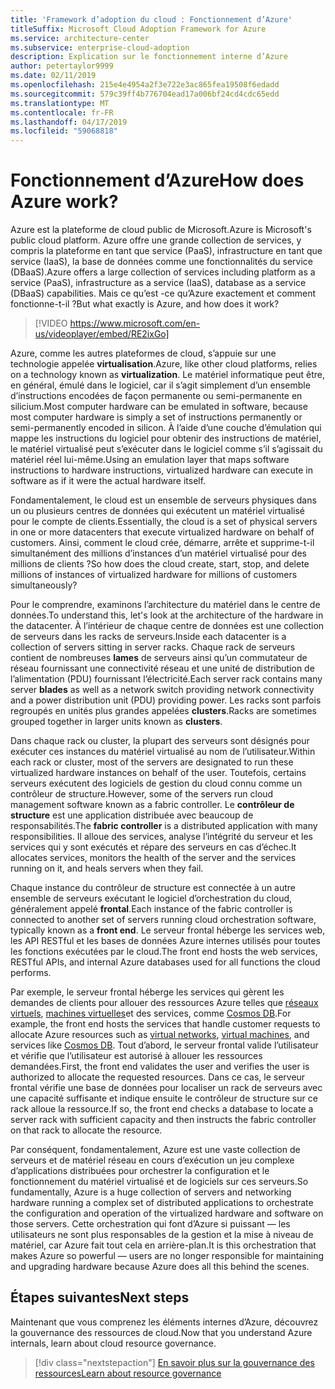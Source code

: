 ```yaml
---
title: 'Framework d’adoption du cloud : Fonctionnement d’Azure'
titleSuffix: Microsoft Cloud Adoption Framework for Azure
ms.service: architecture-center
ms.subservice: enterprise-cloud-adoption
description: Explication sur le fonctionnement interne d’Azure
author: petertaylor9999
ms.date: 02/11/2019
ms.openlocfilehash: 215e4e4954a2f3e722e3ac865fea19508f6edadd
ms.sourcegitcommit: 579c39ff4b776704ead17a006bf24cd4cdc65edd
ms.translationtype: MT
ms.contentlocale: fr-FR
ms.lasthandoff: 04/17/2019
ms.locfileid: "59068818"
---
```

<!-- markdownlint-disable MD026 -->

# <a name="how-does-azure-work"></a><span data-ttu-id="037fb-103">Fonctionnement d’Azure</span><span class="sxs-lookup"><span data-stu-id="037fb-103">How does Azure work?</span></span>

<span data-ttu-id="037fb-104">Azure est la plateforme de cloud public de Microsoft.</span><span class="sxs-lookup"><span data-stu-id="037fb-104">Azure is Microsoft's public cloud platform.</span></span> <span data-ttu-id="037fb-105">Azure offre une grande collection de services, y compris la plateforme en tant que service (PaaS), infrastructure en tant que service (IaaS), la base de données comme une fonctionnalités du service (DBaaS).</span><span class="sxs-lookup"><span data-stu-id="037fb-105">Azure offers a large collection of services including platform as a service (PaaS), infrastructure as a service (IaaS), database as a service (DBaaS) capabilities.</span></span> <span data-ttu-id="037fb-106">Mais ce qu’est -ce qu’Azure exactement et comment fonctionne-t-il ?</span><span class="sxs-lookup"><span data-stu-id="037fb-106">But what exactly is Azure, and how does it work?</span></span>

<!-- markdownlint-disable MD034 -->

> [!VIDEO https://www.microsoft.com/en-us/videoplayer/embed/RE2ixGo]

<!-- markdownlint-enable MD034 -->

<span data-ttu-id="037fb-107">Azure, comme les autres plateformes de cloud, s’appuie sur une technologie appelée **virtualisation**.</span><span class="sxs-lookup"><span data-stu-id="037fb-107">Azure, like other cloud platforms, relies on a technology known as **virtualization**.</span></span> <span data-ttu-id="037fb-108">Le matériel informatique peut être, en général, émulé dans le logiciel, car il s’agit simplement d’un ensemble d’instructions encodées de façon permanente ou semi-permanente en silicium.</span><span class="sxs-lookup"><span data-stu-id="037fb-108">Most computer hardware can be emulated in software, because most computer hardware is simply a set of instructions permanently or semi-permanently encoded in silicon.</span></span> <span data-ttu-id="037fb-109">À l’aide d’une couche d’émulation qui mappe les instructions du logiciel pour obtenir des instructions de matériel, le matériel virtualisé peut s’exécuter dans le logiciel comme s’il s’agissait du matériel réel lui-même.</span><span class="sxs-lookup"><span data-stu-id="037fb-109">Using an emulation layer that maps software instructions to hardware instructions, virtualized hardware can execute in software as if it were the actual hardware itself.</span></span>

<span data-ttu-id="037fb-110">Fondamentalement, le cloud est un ensemble de serveurs physiques dans un ou plusieurs centres de données qui exécutent un matériel virtualisé pour le compte de clients.</span><span class="sxs-lookup"><span data-stu-id="037fb-110">Essentially, the cloud is a set of physical servers in one or more datacenters that execute virtualized hardware on behalf of customers.</span></span> <span data-ttu-id="037fb-111">Ainsi, comment le cloud crée, démarre, arrête et supprime-t-il simultanément des millions d’instances d’un matériel virtualisé pour des millions de clients ?</span><span class="sxs-lookup"><span data-stu-id="037fb-111">So how does the cloud create, start, stop, and delete millions of instances of virtualized hardware for millions of customers simultaneously?</span></span>

<span data-ttu-id="037fb-112">Pour le comprendre, examinons l’architecture du matériel dans le centre de données.</span><span class="sxs-lookup"><span data-stu-id="037fb-112">To understand this, let's look at the architecture of the hardware in the datacenter.</span></span>  <span data-ttu-id="037fb-113">À l’intérieur de chaque centre de données est une collection de serveurs dans les racks de serveurs.</span><span class="sxs-lookup"><span data-stu-id="037fb-113">Inside each datacenter is a collection of servers sitting in server racks.</span></span> <span data-ttu-id="037fb-114">Chaque rack de serveurs contient de nombreuses **lames** de serveurs ainsi qu’un commutateur de réseau fournissant une connectivité réseau et une unité de distribution de l’alimentation (PDU) fournissant l’électricité.</span><span class="sxs-lookup"><span data-stu-id="037fb-114">Each server rack contains many server **blades** as well as a network switch providing network connectivity and a power distribution unit (PDU) providing power.</span></span> <span data-ttu-id="037fb-115">Les racks sont parfois regroupés en unités plus grandes appelées **clusters**.</span><span class="sxs-lookup"><span data-stu-id="037fb-115">Racks are sometimes grouped together in larger units known as **clusters**.</span></span>

<span data-ttu-id="037fb-116">Dans chaque rack ou cluster, la plupart des serveurs sont désignés pour exécuter ces instances du matériel virtualisé au nom de l’utilisateur.</span><span class="sxs-lookup"><span data-stu-id="037fb-116">Within each rack or cluster, most of the servers are designated to run these virtualized hardware instances on behalf of the user.</span></span> <span data-ttu-id="037fb-117">Toutefois, certains serveurs exécutent des logiciels de gestion du cloud connu comme un contrôleur de structure.</span><span class="sxs-lookup"><span data-stu-id="037fb-117">However, some of the servers run cloud management software known as a fabric controller.</span></span> <span data-ttu-id="037fb-118">Le **contrôleur de structure** est une application distribuée avec beaucoup de responsabilités.</span><span class="sxs-lookup"><span data-stu-id="037fb-118">The **fabric controller** is a distributed application with many responsibilities.</span></span> <span data-ttu-id="037fb-119">Il alloue des services, analyse l’intégrité du serveur et les services qui y sont exécutés et répare des serveurs en cas d’échec.</span><span class="sxs-lookup"><span data-stu-id="037fb-119">It allocates services, monitors the health of the server and the services running on it, and heals servers when they fail.</span></span>

<span data-ttu-id="037fb-120">Chaque instance du contrôleur de structure est connectée à un autre ensemble de serveurs exécutant le logiciel d’orchestration du cloud, généralement appelé **frontal**.</span><span class="sxs-lookup"><span data-stu-id="037fb-120">Each instance of the fabric controller is connected to another set of servers running cloud orchestration software, typically known as a **front end**.</span></span> <span data-ttu-id="037fb-121">Le serveur frontal héberge les services web, les API RESTful et les bases de données Azure internes utilisés pour toutes les fonctions exécutées par le cloud.</span><span class="sxs-lookup"><span data-stu-id="037fb-121">The front end hosts the web services, RESTful APIs, and internal Azure databases used for all functions the cloud performs.</span></span>

<span data-ttu-id="037fb-122">Par exemple, le serveur frontal héberge les services qui gèrent les demandes de clients pour allouer des ressources Azure telles que [réseaux virtuels](/azure/virtual-network/virtual-networks-overview), [machines virtuelles](/azure/virtual-machines)et des services, comme [Cosmos DB](/azure/cosmos-db/introduction).</span><span class="sxs-lookup"><span data-stu-id="037fb-122">For example, the front end hosts the services that handle customer requests to allocate Azure resources such as [virtual networks](/azure/virtual-network/virtual-networks-overview), [virtual machines](/azure/virtual-machines), and services like [Cosmos DB](/azure/cosmos-db/introduction).</span></span> <span data-ttu-id="037fb-123">Tout d’abord, le serveur frontal valide l’utilisateur et vérifie que l’utilisateur est autorisé à allouer les ressources demandées.</span><span class="sxs-lookup"><span data-stu-id="037fb-123">First, the front end validates the user and verifies the user is authorized to allocate the requested resources.</span></span> <span data-ttu-id="037fb-124">Dans ce cas, le serveur frontal vérifie une base de données pour localiser un rack de serveurs avec une capacité suffisante et indique ensuite le contrôleur de structure sur ce rack alloue la ressource.</span><span class="sxs-lookup"><span data-stu-id="037fb-124">If so, the front end checks a database to locate a server rack with sufficient capacity and then instructs the fabric controller on that rack to allocate the resource.</span></span>

<span data-ttu-id="037fb-125">Par conséquent, fondamentalement, Azure est une vaste collection de serveurs et de matériel réseau en cours d’exécution un jeu complexe d’applications distribuées pour orchestrer la configuration et le fonctionnement du matériel virtualisé et de logiciels sur ces serveurs.</span><span class="sxs-lookup"><span data-stu-id="037fb-125">So fundamentally, Azure is a huge collection of servers and networking hardware running a complex set of distributed applications to orchestrate the configuration and operation of the virtualized hardware and software on those servers.</span></span> <span data-ttu-id="037fb-126">Cette orchestration qui font d’Azure si puissant &mdash; les utilisateurs ne sont plus responsables de la gestion et la mise à niveau de matériel, car Azure fait tout cela en arrière-plan.</span><span class="sxs-lookup"><span data-stu-id="037fb-126">It is this orchestration that makes Azure so powerful &mdash; users are no longer responsible for maintaining and upgrading hardware because Azure does all this behind the scenes.</span></span>

## <a name="next-steps"></a><span data-ttu-id="037fb-127">Étapes suivantes</span><span class="sxs-lookup"><span data-stu-id="037fb-127">Next steps</span></span>

<span data-ttu-id="037fb-128">Maintenant que vous comprenez les éléments internes d’Azure, découvrez la gouvernance des ressources de cloud.</span><span class="sxs-lookup"><span data-stu-id="037fb-128">Now that you understand Azure internals, learn about cloud resource governance.</span></span>

> [!div class="nextstepaction"]
> [<span data-ttu-id="037fb-129">En savoir plus sur la gouvernance des ressources</span><span class="sxs-lookup"><span data-stu-id="037fb-129">Learn about resource governance</span></span>](what-is-governance.md)

<!-- Links -->

[docs-add-users-to-aad]: /azure/active-directory/add-users-azure-active-directory?toc=/azure/architecture/cloud-adoption-guide/toc.json
